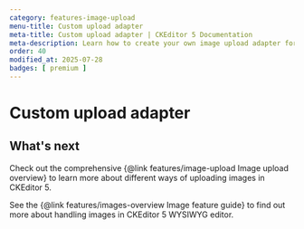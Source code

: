```yaml
---
category: features-image-upload
menu-title: Custom upload adapter
meta-title: Custom upload adapter | CKEditor 5 Documentation
meta-description: Learn how to create your own image upload adapter for CKEditor 5 to better suit your specific needs.
order: 40
modified_at: 2025-07-28
badges: [ premium ]
---
```


# Custom upload adapter

## What's next

Check out the comprehensive {@link features/image-upload Image upload overview} to learn more about different ways of uploading images in CKEditor&nbsp;5.

See the {@link features/images-overview Image feature guide} to find out more about handling images in CKEditor&nbsp;5 WYSIWYG editor.
